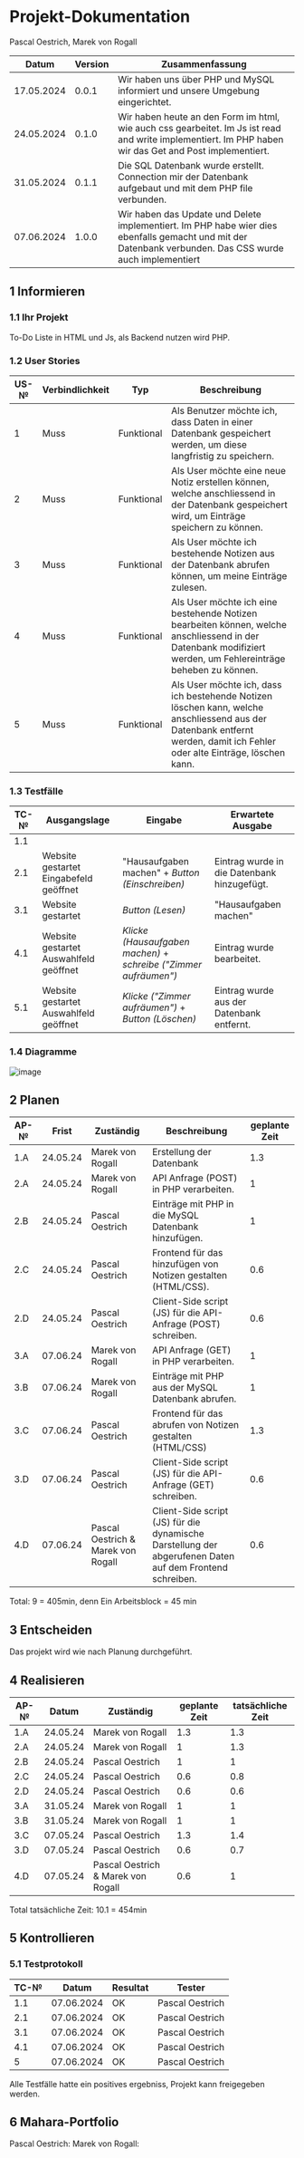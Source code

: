 # Projekt-Dokumentation

Pascal Oestrich, Marek von Rogall

| Datum | Version | Zusammenfassung                                              |
| ----- | ------- | ------------------------------------------------------------ |
|  17.05.2024     | 0.0.1   | Wir haben uns über PHP und MySQL informiert und unsere Umgebung eingerichtet. |
|   24.05.2024    | 0.1.0   |  Wir haben heute an den Form im html, wie auch css gearbeitet. Im Js ist read and write implementiert. Im PHP haben wir das Get and Post implementiert.|
|   31.05.2024    | 0.1.1   |  Die SQL Datenbank wurde erstellt. Connection mir der Datenbank aufgebaut und mit dem PHP file verbunden.|
|   07.06.2024    | 1.0.0   |  Wir haben das Update und Delete implementiert. Im PHP habe wier dies ebenfalls gemacht und mit der Datenbank verbunden. Das CSS wurde auch implementiert|                                      

## 1 Informieren

### 1.1 Ihr Projekt

To-Do Liste in HTML und Js, als Backend nutzen wird PHP.

### 1.2 User Stories

| US-№ | Verbindlichkeit | Typ  | Beschreibung                       |
| ---- | --------------- | ---- | ---------------------------------- |
| 1  |   Muss | Funktional | Als Benutzer möchte ich, dass Daten in einer Datenbank gespeichert werden, um diese langfristig zu speichern. |
| 2    |       Muss          |   Funktional   | Als User möchte eine neue Notiz erstellen können, welche anschliessend in der Datenbank gespeichert wird, um Einträge speichern zu können. |
| 3  |        Muss         |  Funktional    |  Als User möchte ich bestehende Notizen aus der Datenbank abrufen können, um meine Einträge zulesen.                                  |
| 4  |        Muss         |   Funktional   |   Als User möchte ich eine bestehende Notizen bearbeiten können, welche anschliessend in der Datenbank modifiziert werden, um Fehlereinträge beheben zu können.               |
| 5  |        Muss         |   Funktional   |  Als User möchte ich, dass ich bestehende Notizen löschen kann, welche anschliessend aus der Datenbank entfernt werden, damit ich Fehler oder alte Einträge, löschen kann.       |


### 1.3 Testfälle

| TC-№ | Ausgangslage | Eingabe | Erwartete Ausgabe |
| ---- | ------------ | ------- | ----------------- |
| 1.1 | | | |
| 2.1  |    Website gestartet Eingabefeld geöffnet          |   "Hausaufgaben machen" + *Button (Einschreiben)*      |      Eintrag wurde in die Datenbank hinzugefügt.             |
| 3.1  |    Website gestartet         |   *Button (Lesen)*       |     "Hausaufgaben machen"            |
| 4.1  |    Website gestartet Auswahlfeld geöffnet    |   *Klicke (Hausaufgaben machen)* + *schreibe ("Zimmer aufräumen")*     | Eintrag wurde bearbeitet.                  |
| 5.1  |    Website gestartet Auswahlfeld geöffnet         |     *Klicke ("Zimmer aufräumen")*  + *Button (Löschen)*         |         Eintrag wurde aus der Datenbank entfernt.          |


### 1.4 Diagramme

![image](https://github.com/Tagesmeister/PHP_To-Do-List_LA1305/assets/110892258/9ee6743a-2764-43b9-a6e8-d3b396cf4f44)


## 2 Planen

| AP-№ | Frist | Zuständig | Beschreibung | geplante Zeit |
| ---- | ----- | --------- | ------------ | ------------- |
| 1.A  |   24.05.24    |   Marek von Rogall        |      Erstellung der Datenbank        |      1.3        |
| 2.A  |   24.05.24    |   Marek von Rogall        |      API Anfrage (POST) in PHP verarbeiten. | 1  |
| 2.B  |   24.05.24    |   Pascal Oestrich        |      Einträge mit PHP in die MySQL Datenbank hinzufügen.        |     1          |
| 2.C  |   24.05.24    |   Pascal Oestrich        |      Frontend für das hinzufügen von Notizen gestalten (HTML/CSS).        |     0.6          |
| 2.D  |   24.05.24    |   Pascal Oestrich         |      Client-Side script (JS) für die API-Anfrage (POST) schreiben.        |     0.6          |
| 3.A  |   07.06.24    |   Marek von Rogall        |      API Anfrage (GET) in PHP verarbeiten. | 1  |
| 3.B  |   07.06.24    |   Marek von Rogall        |      Einträge mit PHP aus der MySQL Datenbank abrufen.        |     1         |
| 3.C  |   07.06.24    |   Pascal Oestrich        |      Frontend für das abrufen von Notizen gestalten (HTML/CSS)        |     1.3         |
| 3.D  |   07.06.24    |   Pascal Oestrich         |      Client-Side script (JS) für die API-Anfrage (GET) schreiben.        |     0.6          |
| 4.D  |   07.06.24    |   Pascal Oestrich & Marek von Rogall        |      Client-Side script (JS) für die dynamische Darstellung der abgerufenen Daten auf dem Frontend schreiben.        |     0.6          |

Total: 9 = 405min, denn Ein Arbeitsblock = 45 min

## 3 Entscheiden

Das projekt wird wie nach Planung durchgeführt.

## 4 Realisieren

| AP-№ | Datum | Zuständig | geplante Zeit | tatsächliche Zeit |
| ---- | ----- | --------- | ------------- | ----------------- |
| 1.A     |  24.05.24     |    Marek von Rogall       |      1.3          |     1.3              |
| 2.A     |  24.05.24     |    Marek von Rogall       |       1         |       1.3            |
| 2.B     |  24.05.24     |    Pascal Oestrich      |        1        |          1         |
| 2.C     |  24.05.24     |      Pascal Oestrich        |       0.6        |       0.8            |
| 2.D     |  24.05.24     |     Pascal Oestrich        |      0.6         |         0.6          |
| 3.A     |  31.05.24     |      Marek von Rogall     |         1       |           1        |
| 3.B     |  31.05.24     |    Marek von Rogall      |        1        |         1          |
| 3.C     |  07.05.24     |     Pascal Oestrich      |        1.3       |         1.4          |
| 3.D     |   07.05.24    |     Pascal Oestrich        |      0.6          |      0.7             |
| 4.D     |  07.05.24     |     Pascal Oestrich & Marek von Rogall     |         0.6        |        1           |

Total tatsächliche Zeit: 10.1 = 454min

## 5 Kontrollieren

### 5.1 Testprotokoll

| TC-№ | Datum | Resultat | Tester |
| ---- | ----- | -------- | ------ |
| 1.1  |  07.06.2024     |    OK      |   Pascal Oestrich     |
| 2.1  |    07.06.2024    |    OK       |     Pascal Oestrich    |
|  3.1   |   07.06.2024     |   OK        |    Pascal Oestrich     |
| 4.1  |  07.06.2024      |   OK        |   Pascal Oestrich      |
| 5   |   07.06.2024     |    OK      |   Pascal Oestrich      |

Alle Testfälle hatte ein positives ergebniss, Projekt kann freigegeben werden.

## 6 Mahara-Portfolio

Pascal Oestrich:
Marek von Rogall:
